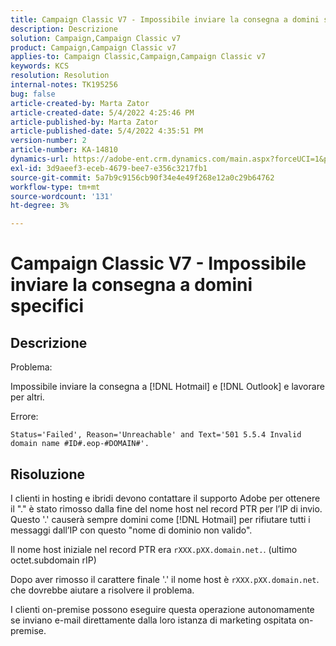 ```yaml
---
title: Campaign Classic V7 - Impossibile inviare la consegna a domini specifici
description: Descrizione
solution: Campaign,Campaign Classic v7
product: Campaign,Campaign Classic v7
applies-to: Campaign Classic,Campaign,Campaign Classic v7
keywords: KCS
resolution: Resolution
internal-notes: TK195256
bug: false
article-created-by: Marta Zator
article-created-date: 5/4/2022 4:25:46 PM
article-published-by: Marta Zator
article-published-date: 5/4/2022 4:35:51 PM
version-number: 2
article-number: KA-14810
dynamics-url: https://adobe-ent.crm.dynamics.com/main.aspx?forceUCI=1&pagetype=entityrecord&etn=knowledgearticle&id=071673d8-c6cb-ec11-a7b5-6045bd00d4f5
exl-id: 3d9aeef3-eceb-4679-bee7-e356c3217fb1
source-git-commit: 5a7b9c9156cb90f34e4e49f268e12a0c29b64762
workflow-type: tm+mt
source-wordcount: '131'
ht-degree: 3%

---
```


# Campaign Classic V7 - Impossibile inviare la consegna a domini specifici

## Descrizione


Problema:

Impossibile inviare la consegna a [!DNL Hotmail] e [!DNL Outlook] e lavorare per altri.

Errore:

`Status='Failed', Reason='Unreachable' and Text='501 5.5.4 Invalid domain name #ID#.eop-#DOMAIN#'.`


## Risoluzione


I clienti in hosting e ibridi devono contattare il supporto Adobe per ottenere il &quot;.&quot; è stato rimosso dalla fine del nome host nel record PTR per l’IP di invio. Questo &#39;.&#39; causerà sempre domini come [!DNL Hotmail] per rifiutare tutti i messaggi dall’IP con questo &quot;nome di dominio non valido&quot;.

Il nome host iniziale nel record PTR era `rXXX.pXX.domain.net.`. (ultimo octet.subdomain rIP)

Dopo aver rimosso il carattere finale &#39;.&#39; il nome host è `rXXX.pXX.domain.net`. che dovrebbe aiutare a risolvere il problema.

I clienti on-premise possono eseguire questa operazione autonomamente se inviano e-mail direttamente dalla loro istanza di marketing ospitata on-premise.
